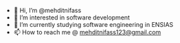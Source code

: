 - 👋 Hi, I’m @mehditnifass
- 👀 I’m interested in software development
- 🌱 I’m currently studying software engineering in ENSIAS
- 📫 How to reach me @ mehditnifass123@gmail.com

<!---
mehditni/mehditni is a ✨ special ✨ repository because its `README.md` (this file) appears on your GitHub profile.
You can click the Preview link to take a look at your changes.
--->
